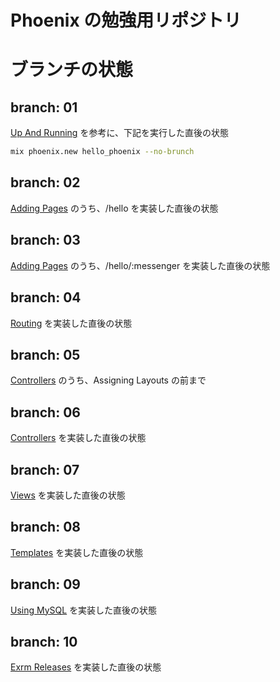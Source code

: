 Phoenix の勉強用リポジトリ
==========================

# ブランチの状態

## branch: 01
[Up And Running](http://www.phoenixframework.org/docs/up-and-running) を参考に、下記を実行した直後の状態

```bash
mix phoenix.new hello_phoenix --no-brunch
```

## branch: 02
[Adding Pages](http://www.phoenixframework.org/docs/adding-pages) のうち、/hello を実装した直後の状態

## branch: 03
[Adding Pages](http://www.phoenixframework.org/docs/adding-pages) のうち、/hello/:messenger を実装した直後の状態

## branch: 04
[Routing](http://www.phoenixframework.org/docs/routing) を実装した直後の状態

## branch: 05
[Controllers](http://www.phoenixframework.org/docs/controllers) のうち、Assigning Layouts の前まで

## branch: 06
[Controllers](http://www.phoenixframework.org/docs/controllers) を実装した直後の状態

## branch: 07
[Views](http://www.phoenixframework.org/docs/views) を実装した直後の状態

## branch: 08
[Templates](http://www.phoenixframework.org/docs/templates) を実装した直後の状態

## branch: 09
[Using MySQL](http://www.phoenixframework.org/docs/using-mysql) を実装した直後の状態

## branch: 10
[Exrm Releases](http://www.phoenixframework.org/docs/advanced-deployment) を実装した直後の状態
